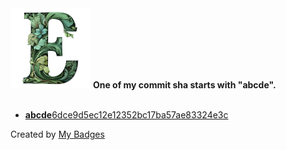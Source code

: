 <img src="https://github.com/my-badges/my-badges/blob/master/badges/abc-commit/abcde-commit.png?raw=true" alt="One of my commit sha starts with &quot;abcde&quot;." title="One of my commit sha starts with &quot;abcde&quot;." width="128">
<strong>One of my commit sha starts with &quot;abcde&quot;.</strong>
<br><br>

- <a href="https://github.com/antonmedv/antonmedv/commit/abcde6dce9d5ec12e12352bc17ba57ae83324e3c"><strong>abcde</strong>6dce9d5ec12e12352bc17ba57ae83324e3c</a>


Created by <a href="https://github.com/my-badges/my-badges">My Badges</a>